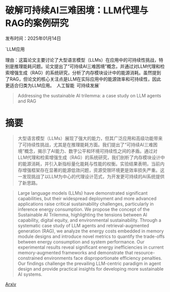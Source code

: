 # 破解可持续AI三难困境：LLM代理与RAG的案例研究

发布时间：2025年01月14日

`LLM应用

理由：这篇论文主要讨论了大型语言模型（LLMs）在应用中的可持续性挑战，特别是推理能耗问题。论文提出了“可持续AI三难困境”概念，并通过对LLM代理和检索增强生成（RAG）的系统研究，分析了内存模块设计中的能源消耗。虽然提到了RAG，但论文的核心关注点是LLM在实际应用中的能源效率和可持续性，因此更适合归类为LLM应用。` `人工智能` `可持续发展`

> Addressing the sustainable AI trilemma: a case study on LLM agents and RAG

# 摘要

> 大型语言模型（LLMs）展现了强大的能力，但其广泛应用和高级功能带来了可持续性挑战，尤其是在推理能耗方面。我们提出了“可持续AI三难困境”概念，揭示了AI能力、数字公平和环境可持续性之间的矛盾。通过对LLM代理和检索增强生成（RAG）的系统研究，我们剖析了内存模块设计中的能源消耗，并引入新指标量化能耗与性能的权衡。实验结果表明，当前内存增强框架存在显著的能源低效问题，资源受限环境更是效率损失严重。这一发现挑战了以LLM为中心的代理设计范式，为开发更可持续的AI系统提供了新思路。

> Large language models (LLMs) have demonstrated significant capabilities, but their widespread deployment and more advanced applications raise critical sustainability challenges, particularly in inference energy consumption. We propose the concept of the Sustainable AI Trilemma, highlighting the tensions between AI capability, digital equity, and environmental sustainability. Through a systematic case study of LLM agents and retrieval-augmented generation (RAG), we analyze the energy costs embedded in memory module designs and introduce novel metrics to quantify the trade-offs between energy consumption and system performance. Our experimental results reveal significant energy inefficiencies in current memory-augmented frameworks and demonstrate that resource-constrained environments face disproportionate efficiency penalties. Our findings challenge the prevailing LLM-centric paradigm in agent design and provide practical insights for developing more sustainable AI systems.

[Arxiv](https://arxiv.org/abs/2501.08262)
